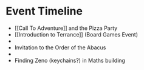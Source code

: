 # Event Timeline
- [[Call To Adventure]] and the Pizza Party
- [[Introduction to Terrance]] (Board Games Event)
- 
- Invitation to the Order of the Abacus
- 
- Finding Zeno (keychains?) in Maths building
